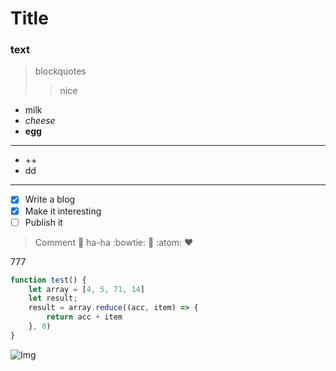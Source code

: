 # Title

### text

> blockquotes
>
> > nice

- milk
- _cheese_
- **egg**

---

- ++
- dd
---
- [x] Write a blog
- [x] Make it interesting
- [ ] Publish it
> Comment :bug: ha-ha :bowtie: :blue_heart: :atom: ❤️

777

```javascript
function test() {
    let array = [4, 5, 71, 14]
    let result;
    result = array.reduce((acc, item) => {
        return acc + item
    }, 0)
}
```

![Img](/folder.jpg)
